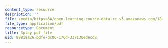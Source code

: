 ```yaml
---
content_type: resource
description: ''
file: /media/https%3A/open-learning-course-data-rc.s3.amazonaws.com/18-02sc-multivariable-calculus-fall-2010/99819a26bdfedc06176d337130edecd2_HyqBcD_e_Uw.pdf
file_type: application/pdf
resourcetype: Document
title: 3play pdf file
uid: 99819a26-bdfe-dc06-176d-337130edecd2
---
```

